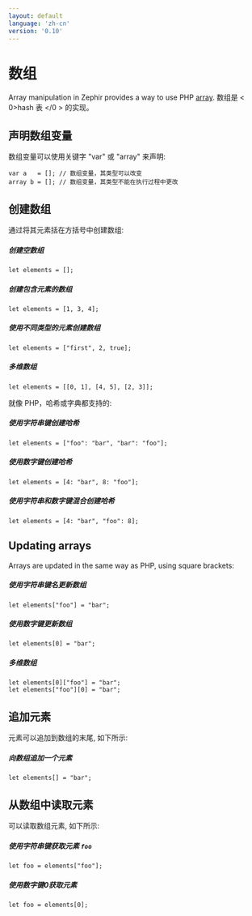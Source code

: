 ```yaml
---
layout: default
language: 'zh-cn'
version: '0.10'
---
```


# 数组
Array manipulation in Zephir provides a way to use PHP [array](https://www.php.net/manual/en/language.types.array.php). 数组是 < 0>hash 表 </0 > 的实现。

<a name='declaring-array-variables'></a>

## 声明数组变量
数组变量可以使用关键字 "var" 或 "array" 来声明:

```zephir
var a   = []; // 数组变量，其类型可以改变
array b = []; // 数组变量，其类型不能在执行过程中更改
```

<a name='creating-arrays'></a>

## 创建数组
通过将其元素括在方括号中创建数组:

##### 创建空数组

```zephir
let elements = [];
```

##### 创建包含元素的数组

```zephir
let elements = [1, 3, 4];
```

##### 使用不同类型的元素创建数组

```zephir
let elements = ["first", 2, true];
```

##### 多维数组

```zephir
let elements = [[0, 1], [4, 5], [2, 3]];
```

就像 PHP，哈希或字典都支持的:

##### 使用字符串键创建哈希

```zephir
let elements = ["foo": "bar", "bar": "foo"];
```

##### 使用数字键创建哈希

```zephir
let elements = [4: "bar", 8: "foo"];
```

##### 使用字符串和数字键混合创建哈希

```zephir
let elements = [4: "bar", "foo": 8];
```

<a name='updating-arrays'></a>

## Updating arrays
Arrays are updated in the same way as PHP, using square brackets:

##### 使用字符串键名更新数组

```zephir
let elements["foo"] = "bar";
```

##### 使用数字键更新数组

```zephir
let elements[0] = "bar";
```

##### 多维数组

```zephir
let elements[0]["foo"] = "bar";
let elements["foo"][0] = "bar";
```

<a name='appending-elements'></a>

## 追加元素
元素可以追加到数组的末尾, 如下所示:

##### 向数组追加一个元素

```zephir
let elements[] = "bar";
```

<a name='reading-elements-from-arrays'></a>

## 从数组中读取元素
可以读取数组元素, 如下所示:

##### 使用字符串键获取元素 `foo`

```zephir
let foo = elements["foo"];
```

##### 使用数字键0获取元素

```zephir
let foo = elements[0];
```
